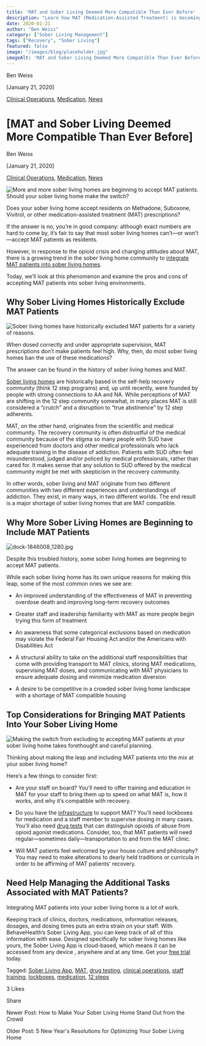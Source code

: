```yaml
---
title: 'MAT and Sober Living Deemed More Compatible Than Ever Before'
description: "Learn how MAT (Medication-Assisted Treatment) is becoming more compatible with sober living, enhancing support for recovery journeys."
date: 2020-01-21
author: "Ben Weiss"
category: ["Sober Living Management"]
tags: ["Recovery", "Sober Living"]
featured: false
image: "/images/blog/placeholder.jpg"
imageAlt: 'MAT and Sober Living Deemed More Compatible Than Ever Before'
---
```


Ben Weiss

[January 21, 2020]

[Clinical Operations](/sober-living-app-blog/category/Clinical+Operations), [Medication](/sober-living-app-blog/category/Medication), [News](/sober-living-app-blog/category/News)

#  [MAT and Sober Living Deemed More Compatible Than Ever Before]

Ben Weiss

[January 21, 2020]

[Clinical Operations](/sober-living-app-blog/category/Clinical+Operations), [Medication](/sober-living-app-blog/category/Medication), [News](/sober-living-app-blog/category/News)

![More and more sober living homes are beginning to accept MAT patients. Should your sober living home make the switch?](/images/blog/mat-and-sober-living-deemed-more-compatible-than-ever-before/woman_in_a_glowing_sunset.png)

Does your sober living home accept residents on Methadone, Suboxone, Vivitrol, or other medication-assisted treatment (MAT) prescriptions? 

If the answer is no, you’re in good company: although exact numbers are hard to come by, it’s fair to say that most sober living homes can’t—or won’t—accept MAT patients as residents. 

However, in response to the opioid crisis and changing attitudes about MAT, there is a growing trend in the sober living home community to [integrate MAT patients into sober living homes](https://narronline.org/wp-content/uploads/2019/03/NARR-C4-NCBH_MAR-RH-Brief.pdf). 

Today, we’ll look at this phenomenon and examine the pros and cons of accepting MAT patients into sober living environments.

## Why Sober Living Homes Historically Exclude MAT Patients

![Sober living homes have historically excluded MAT patients for a variety of reasons.](/images/blog/mat-and-sober-living-deemed-more-compatible-than-ever-before/keep_out_sign.png)

When dosed correctly and under appropriate supervision, MAT prescriptions don’t make patients feel high. Why, then, do most sober living homes ban the use of these medications? 

The answer can be found in the history of sober living homes and MAT. 

[Sober living homes](https://soberlivingapp.com/sober-living-app-blog/2019/5/13/you-opened-a-sober-living-homenow-what) are historically based in the self-help recovery community (think 12 step programs) and, up until recently, were founded by people with strong connections to AA and NA. While perceptions of MAT are shifting in the 12 step community somewhat, in many places MAT is still considered a “crutch” and a disruption to “true abstinence” by 12 step adherents.

MAT, on the other hand, originates from the scientific and medical community. The recovery community is often distrustful of the medical community because of the stigma so many people with SUD have experienced from doctors and other medical professionals who lack adequate training in the disease of addiction. Patients with SUD often feel misunderstood, judged and/or policed by medical professionals, rather than cared for. It makes sense that any solution to SUD offered by the medical community might be met with skepticism in the recovery community. 

In other words, sober living and MAT originate from two different communities with two different experiences and understandings of addiction. They exist, in many ways, in two different worlds. The end result is a major shortage of sober living homes that are MAT compatible. 

## Why More Sober Living Homes are Beginning to Include MAT Patients  

![dock-1846008_1280.jpg](/images/blog/mat-and-sober-living-deemed-more-compatible-than-ever-before/dock-1846008_1280.jpg)

Despite this troubled history, some sober living homes are beginning to accept MAT patients. 

While each sober living home has its own unique reasons for making this leap, some of the most common ones we see are: 

  * An improved understanding of the effectiveness of MAT in preventing overdose death and improving long-term recovery outcomes

  * Greater staff and leadership familiarity with MAT as more people begin trying this form of treatment

  * An awareness that some categorical exclusions based on medication may violate the Federal Fair Housing Act and/or the Americans with Disabilities Act

  * A structural ability to take on the additional staff responsibilities that come with providing transport to MAT clinics, storing MAT medications, supervising MAT doses, and communicating with MAT physicians to ensure adequate dosing and minimize medication diversion

  * A desire to be competitive in a crowded sober living home landscape with a shortage of MAT compatible housing

## Top Considerations for Bringing MAT Patients Into Your Sober Living Home 

![Making the switch from excluding to accepting MAT patients at your sober living home takes forethought and careful planning.](/images/blog/mat-and-sober-living-deemed-more-compatible-than-ever-before/thinking_on_paper.png)

Thinking about making the leap and including MAT patients into the mix at your sober living home? 

Here’s a few things to consider first: 

  * Are your staff on board? You’ll need to offer training and education in MAT for your staff to bring them up to speed on what MAT is, how it works, and why it’s compatible with recovery. 

  * Do you have the [infrastructure](https://soberlivingapp.com/sober-living-app-blog/2019/6/12/whyd4uddqueuvptcntx0w73kfku109) to support MAT? You’ll need lockboxes for medication and a staff member to supervise dosing in many cases. You’ll also need [drug tests](https://soberlivingapp.com/sober-living-app-blog/2019/12/17/how-to-streamline-drug-testing-at-your-sober-living-home) that can distinguish opioids of abuse from opioid agonist medications. Consider, too, that MAT patients will need regular—sometimes daily—transportation to and from the MAT clinic. 

  * Will MAT patients feel welcomed by your house culture and philosophy? You may need to make alterations to dearly held traditions or curricula in order to be affirming of MAT patients’ recovery. 

## Need Help Managing the Additional Tasks Associated with MAT Patients? 

Integrating MAT patients into your sober living home is a lot of work. 

Keeping track of clinics, doctors, medications, information releases, dosages, and dosing times puts an extra strain on your staff. With BehaveHealth’s Sober Living App, you can keep track of all of this information with ease. Designed specifically for sober living homes like yours, the Sober Living App is cloud-based, which means it can be accessed from any device , anywhere and at any time. Get your [free trial](https://behavehealth.com/get-started) today.  

Tagged: [Sober Living App](/sober-living-app-blog/tag/Sober+Living+App), [MAT](/sober-living-app-blog/tag/MAT), [drug testing](https://soberlivingapp.com/sober-living-app-blog/tag/drug+testing), [clinical operations](https://soberlivingapp.com/sober-living-app-blog/tag/clinical+operations), [staff training](https://soberlivingapp.com/sober-living-app-blog/tag/staff+training), [lockboxes](/sober-living-app-blog/tag/lockboxes), [medication](/sober-living-app-blog/tag/medication), [12 steps](https://soberlivingapp.com/sober-living-app-blog/tag/12+steps)

3 Likes

Share

Newer Post: How to Make Your Sober Living Home Stand Out from the Crowd

Older Post: 5 New Year's Resolutions for Optimizing Your Sober Living Home 